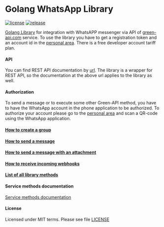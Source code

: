 # Golang WhatsApp Library

[![license](https://img.shields.io/github/license/green-api/whatsapp-api-client-golang)](https://github.com/green-api/whatsapp-api-client-golang/blob/master/LICENSE)
[![release](https://img.shields.io/github/v/release/green-api/whatsapp-api-client-golang)](https://github.com/green-api/whatsapp-api-client-golang/releases)

[Golang Library](https://github.com/green-api/whatsapp-api-client-golang) for integration with WhatsAPP messenger via
API of [green-api.com](https://green-api.com/en) service. To use the library you have to get a registration token and an
account id in the [personal area](https://console.green-api.com/). There is a free developer account tariff plan.

#### API

You can find REST API documentation by [url](https://green-api.com/en/docs/api/). The library is a wrapper for REST API,
so the documentation at the above url applies to the library as well.

#### Authorization

To send a message or to execute some other Green-API method, you have to have the WhatsApp account in the phone
application to be authorized. To authorize your account please go to the [personal area](https://console.green-api.com/)
and scan a QR-code using the WhatsApp application.

#### [How to create a group](create_group.md)

#### [How to send a message](send_message.md)

#### [How to send a message with an attachment](send_file_by_upload.md)

#### [How to receive incoming webhooks](webhook.md)

#### [List of all library methods](all_methods.md)

#### Service methods documentation

[Service methods documentation](https://green-api.com/en/docs/api/)

#### License

Licensed under MIT terms. Please see
file [LICENSE](https://github.com/green-api/whatsapp-api-client-golang/blob/master/LICENSE)
